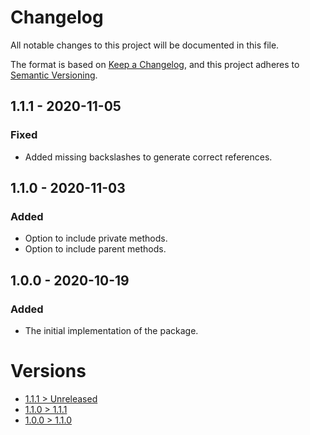 # Changelog
All notable changes to this project will be documented in this file.

The format is based on [Keep a Changelog](https://keepachangelog.com/en/1.0.0/),
and this project adheres to [Semantic Versioning](https://semver.org/spec/v2.0.0.html).

## 1.1.1 - 2020-11-05

### Fixed
- Added missing backslashes to generate correct references.

## 1.1.0 - 2020-11-03

### Added
- Option to include private methods.
- Option to include parent methods.

## 1.0.0 - 2020-10-19

### Added
- The initial implementation of the package.

# Versions
- [1.1.1 > Unreleased](https://github.com/grizz-it/php-ast-generator/compare/1.1.1...HEAD)
- [1.1.0 > 1.1.1](https://github.com/grizz-it/php-ast-generator/compare/1.1.0...1.1.1)
- [1.0.0 > 1.1.0](https://github.com/grizz-it/php-ast-generator/compare/1.0.0...1.1.0)
